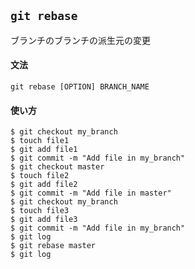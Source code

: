 ## `git rebase`

ブランチのブランチの派生元の変更

#### 文法

```
git rebase [OPTION] BRANCH_NAME
```

#### 使い方

```
$ git checkout my_branch
$ touch file1
$ git add file1
$ git commit -m "Add file in my_branch"
$ git checkout master
$ touch file2
$ git add file2
$ git commit -m "Add file in master"
$ git checkout my_branch
$ touch file3
$ git add file3
$ git commit -m "Add file in my_branch"
$ git log
$ git rebase master
$ git log
```

